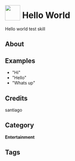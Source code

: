 # <img src="https://raw.githack.com/FortAwesome/Font-Awesome/master/svgs/solid/hand-peace.svg" card_color="#FEE255" width="50" height="50" style="vertical-align:bottom"/> Hello World
Hello world test skill

## About


## Examples
* "Hi"
* "Hello"
* "Whats up"

## Credits
santiago

## Category
**Entertainment**

## Tags

